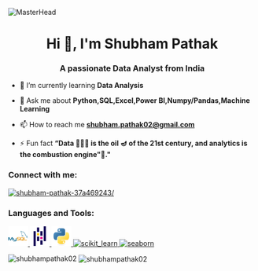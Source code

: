 ![MasterHead](https://images.squarespace-cdn.com/content/v1/60479868292a5d29e69ac6b9/023f904a-d3ca-496c-9afb-9745b2d7b503/Basics+of+Video+Coding.gif?format=1000w)
<h1 align="center">Hi 👋, I'm Shubham Pathak</h1>
<h3 align="center">A passionate Data Analyst from India</h3>

- 🌱 I’m currently learning **Data Analysis**

- 💬 Ask me about **Python,SQL,Excel,Power BI,Numpy/Pandas,Machine Learning**

- 📫 How to reach me **shubham.pathak02@gmail.com**

- ⚡ Fun fact **“Data 👨🏻‍💻 is the oil 🪔 of the 21st century, and analytics is the combustion engine"🚀."**

<h3 align="left">Connect with me:</h3>
<p align="left">
<a href="https://linkedin.com/in/shubham-pathak-37a469243/" target="blank"><img align="center" src="https://raw.githubusercontent.com/rahuldkjain/github-profile-readme-generator/master/src/images/icons/Social/linked-in-alt.svg" alt="shubham-pathak-37a469243/" height="30" width="40" /></a>
</p>

<h3 align="left">Languages and Tools:</h3>
<p align="left"> <a href="https://www.mysql.com/" target="_blank" rel="noreferrer"> <img src="https://raw.githubusercontent.com/devicons/devicon/master/icons/mysql/mysql-original-wordmark.svg" alt="mysql" width="40" height="40"/> </a> <a href="https://pandas.pydata.org/" target="_blank" rel="noreferrer"> <img src="https://raw.githubusercontent.com/devicons/devicon/2ae2a900d2f041da66e950e4d48052658d850630/icons/pandas/pandas-original.svg" alt="pandas" width="40" height="40"/> </a> <a href="https://www.python.org" target="_blank" rel="noreferrer"> <img src="https://raw.githubusercontent.com/devicons/devicon/master/icons/python/python-original.svg" alt="python" width="40" height="40"/> </a> <a href="https://scikit-learn.org/" target="_blank" rel="noreferrer"> <img src="https://upload.wikimedia.org/wikipedia/commons/0/05/Scikit_learn_logo_small.svg" alt="scikit_learn" width="40" height="40"/> </a> <a href="https://seaborn.pydata.org/" target="_blank" rel="noreferrer"> <img src="https://seaborn.pydata.org/_images/logo-mark-lightbg.svg" alt="seaborn" width="40" height="40"/> </a> </p>

<p><img align="left" src="https://github-readme-stats.vercel.app/api/top-langs?username=shubhampathak02&show_icons=true&locale=en&layout=compact" alt="shubhampathak02" /></p>

<p>&nbsp;<img align="center" src="https://github-readme-stats.vercel.app/api?username=shubhampathak02&show_icons=true&locale=en" alt="shubhampathak02" /></p>




